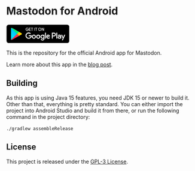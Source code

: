 # Mastodon for Android

<a href="https://play.google.com/store/apps/details?id=org.joinmastodon.android"><img src="img/google-play-badge.png" height="50"></a>

This is the repository for the official Android app for Mastodon.

Learn more about this app in the [blog post](https://blog.joinmastodon.org/2022/02/official-mastodon-for-android-app-is-coming-soon/).

## Building

As this app is using Java 15 features, you need JDK 15 or newer to build it. Other than that, everything is pretty standard. You can either import the project into Android Studio and build it from there, or run the following command in the project directory:

```
./gradlew assembleRelease
```

## License

This project is released under the [GPL-3 License](./LICENSE).